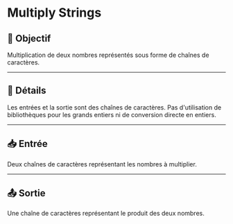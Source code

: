 # Multiply Strings

## 🎯 Objectif

Multiplication de deux nombres représentés sous forme de chaînes de caractères.

---

## 📝 Détails

Les entrées et la sortie sont des chaînes de caractères. Pas d'utilisation de bibliothèques pour les grands entiers ni de conversion directe en entiers.

---

## 📥 Entrée

Deux chaînes de caractères représentant les nombres à multiplier.

---

## 📤 Sortie

Une chaîne de caractères représentant le produit des deux nombres.

